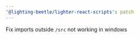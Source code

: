 ```yaml
---
'@lighting-beetle/lighter-react-scripts': patch
---
```


Fix imports outside `/src` not working in windows
